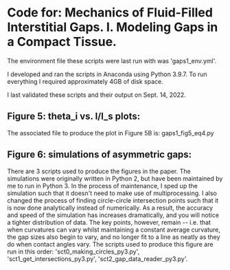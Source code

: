 # Code for: Mechanics of Fluid-Filled Interstitial Gaps. I. Modeling Gaps in a Compact Tissue.

The environment file these scripts were last run with was 'gaps1_env.yml'.

I developed and ran the scripts in Anaconda using Python 3.9.7. To run everything I required approximately 4GB of disk space. 

I last validated these scripts and their output on Sept. 14, 2022.


## Figure 5: theta_i vs. l/l_s plots:
The associated file to produce the plot in Figure 5B is: gaps1_fig5_eq4.py

## Figure 6: simulations of asymmetric gaps:
There are 3 scripts used to produce the figures in the paper. The simulations were originally written in Python 2, but have been maintained by me to run in Python 3. In the process of maintenance, I sped up the simulation such that it doesn't need to make use of multiprocessing. I also changed the process of finding circle-circle intersection points such that it is now done analytically instead of numerically. As a result, the accuracy and speed of the simulation has increases dramatically, and you will notice a tighter distribution of data. The key points, however, remain -- i.e. that when curvatures can vary whilst maintaining a constant average curvature, the gap sizes also begin to vary, and no longer fit to a line as neatly as they do when contact angles vary. 
The scripts used to produce this figure are run in this order: 'sct0_making_circles_py3.py', 'sct1_get_intersections_py3.py', 'sct2_gap_data_reader_py3.py'.
